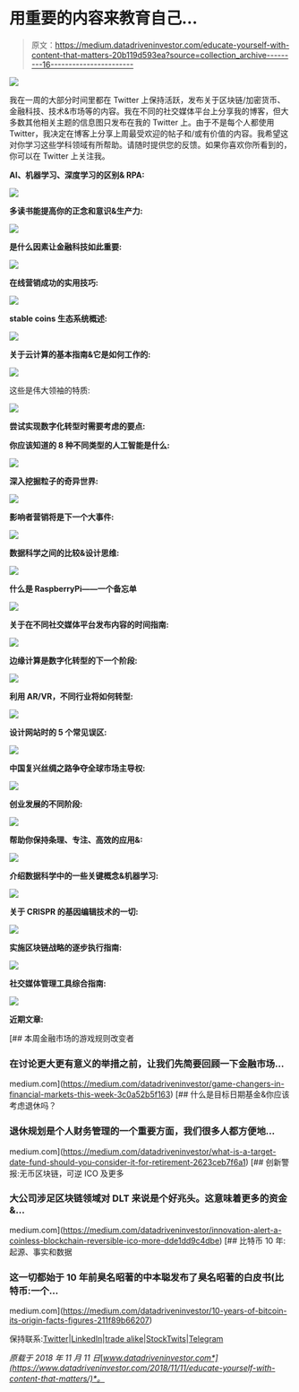 # 用重要的内容来教育自己…

> 原文：<https://medium.datadriveninvestor.com/educate-yourself-with-content-that-matters-20b119d593ea?source=collection_archive---------16----------------------->

![](img/67f40fafda540f5079982217fb57b64b.png)

我在一周的大部分时间里都在 Twitter 上保持活跃，发布关于区块链/加密货币、金融科技、技术&市场等的内容。我在不同的社交媒体平台上分享我的博客，但大多数其他相关主题的信息图只发布在我的 Twitter 上。由于不是每个人都使用 Twitter，我决定在博客上分享上周最受欢迎的帖子和/或有价值的内容。我希望这对你学习这些学科领域有所帮助。请随时提供您的反馈。如果你喜欢你所看到的，你可以在 Twitter 上关注我。

**AI、机器学习、深度学习的区别& RPA:**

![](img/f48e9d153abd6d2ffe35171d6e08d02a.png)

**多读书能提高你的正念和意识&生产力:**

![](img/f60d42058ba07551f3d30c53ac422b81.png)

**是什么因素让金融科技如此重要:**

![](img/6a8789d5084e5297bfd0c8e9d7e6be2d.png)

**在线营销成功的实用技巧:**

![](img/7b69446128725aff03d02a954bcc7251.png)

**stable coins 生态系统概述:**

![](img/7233c19949a246278700de0ba22b58d6.png)

**关于云计算的基本指南&它是如何工作的:**

![](img/d9329651748c0896f575e19522f287a8.png)

这些是伟大领袖的特质:

![](img/dcd48b489bb1d698e50ad5a5cfbcd0fb.png)

**尝试实现数字化转型时需要考虑的要点:**

**你应该知道的 8 种不同类型的人工智能是什么:**

![](img/48415d2d993bcc557a265dcb7bd6cd29.png)

**深入挖掘粒子的奇异世界:**

![](img/6e94ef9bfa33ade8b8ebcab5129195c7.png)

**影响者营销将是下一个大事件:**

![](img/672768065e9019d5f99f947005634200.png)

**数据科学之间的比较&设计思维:**

![](img/eb011e340683c20926786983ee352e9d.png)

**什么是 RaspberryPi——一个备忘单**

![](img/7a4794a30e3ddfa447d89bad80729c7d.png)

**关于在不同社交媒体平台发布内容的时间指南:**

![](img/a1d3837123818a7742096fd46e96d967.png)

**边缘计算是数字化转型的下一个阶段:**

![](img/2dbbf92557ec45f9f1c2c606758e18e5.png)

**利用 AR/VR，不同行业将如何转型:**

![](img/c54fe1ed98e70fbdda2ea3a535d37424.png)

**设计网站时的 5 个常见误区:**

![](img/a6894a8e4196204a680a481ac3732f91.png)

**中国复兴丝绸之路争夺全球市场主导权:**

![](img/1b290321744416fa60ea59883039ea91.png)

**创业发展的不同阶段:**

![](img/36fbf8147a1c31cea0e2fc0d1fc28352.png)

**帮助你保持条理、专注、高效的应用&:**

![](img/be0c63a86a126ae717574102b4153a34.png)

**介绍数据科学中的一些关键概念&机器学习:**

![](img/dacdfab6f69d30c8022650c5d3129693.png)

**关于 CRISPR 的基因编辑技术的一切:**

![](img/3877b76af182d20c4efaaf4258c10f4b.png)

**实施区块链战略的逐步执行指南:**

![](img/8514e5bc8ec70d1be1248a636d175f4a.png)

**社交媒体管理工具综合指南:**

![](img/4e0483b7abb0d8ef14e0d3a866c8d7dc.png)

**近期文章:**

[](https://medium.com/datadriveninvestor/game-changers-in-financial-markets-this-week-3c0a52b5f163) [## 本周金融市场的游戏规则改变者

### 在讨论更大更有意义的举措之前，让我们先简要回顾一下金融市场…

medium.com](https://medium.com/datadriveninvestor/game-changers-in-financial-markets-this-week-3c0a52b5f163) [](https://medium.com/datadriveninvestor/what-is-a-target-date-fund-should-you-consider-it-for-retirement-2623ceb7f6a1) [## 什么是目标日期基金&你应该考虑退休吗？

### 退休规划是个人财务管理的一个重要方面，我们很多人都方便地…

medium.com](https://medium.com/datadriveninvestor/what-is-a-target-date-fund-should-you-consider-it-for-retirement-2623ceb7f6a1) [](https://medium.com/datadriveninvestor/innovation-alert-a-coinless-blockchain-reversible-ico-more-dde1dd9c4dbe) [## 创新警报:无币区块链，可逆 ICO 及更多

### 大公司涉足区块链领域对 DLT 来说是个好兆头。这意味着更多的资金&…

medium.com](https://medium.com/datadriveninvestor/innovation-alert-a-coinless-blockchain-reversible-ico-more-dde1dd9c4dbe) [](https://medium.com/datadriveninvestor/10-years-of-bitcoin-its-origin-facts-figures-211f89b66207) [## 比特币 10 年:起源、事实和数据

### 这一切都始于 10 年前臭名昭著的中本聪发布了臭名昭著的白皮书(比特币:一个…

medium.com](https://medium.com/datadriveninvestor/10-years-of-bitcoin-its-origin-facts-figures-211f89b66207) 

保持联系:[Twitter](https://twitter.com/fklivestolearn)|[LinkedIn](https://www.linkedin.com/in/faisal-khan-2a3009b/)|[trade alike](http://www.tradealike.com/)|[StockTwits](https://stocktwits.com/trade_nut)|[Telegram](https://t.me/joinchat/IWzyHBGWCFwPQTe8Tm5H_Q)

*原载于 2018 年 11 月 11 日*[*www.datadriveninvestor.com*](https://www.datadriveninvestor.com/2018/11/11/educate-yourself-with-content-that-matters/)*。*